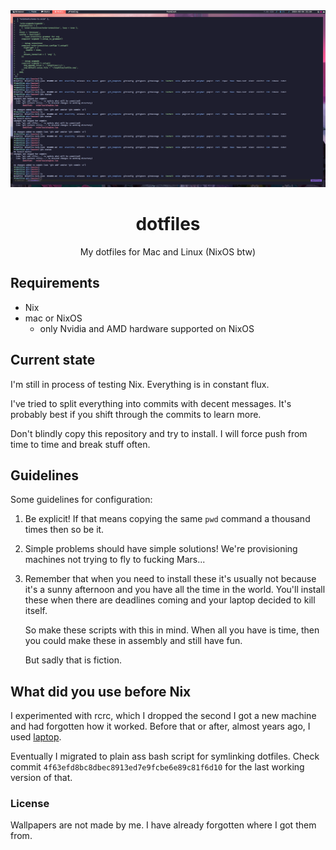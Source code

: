 <div align="center">
  <img alt="My desktop" src="docs/assets/desktop.png" />

  # dotfiles
  My dotfiles for Mac and Linux (NixOS btw)
</div>

## Requirements

* Nix
* mac or NixOS
    *  only Nvidia and AMD hardware supported on NixOS

## Current state

I'm still in process of testing Nix. Everything is in constant flux.

I've tried to split everything into commits with decent messages. It's probably
best if you shift through the commits to learn more.

Don't blindly copy this repository and try to install. I will force push from
time to time and break stuff often.

## Guidelines

Some guidelines for configuration:

1. Be explicit! If that means copying the same `pwd` command a thousand times
   then so be it.

2. Simple problems should have simple solutions! We're provisioning machines not
   trying to fly to fucking Mars...

4. Remember that when you need to install these it's usually not because
   it's a sunny afternoon and you have all the time in the world. You'll
   install these when there are deadlines coming and your laptop decided
   to kill itself.

   So make these scripts with this in mind. When all you have is time, then
   you could make these in assembly and still have fun.

   But sadly that is fiction.

## What did you use before Nix

I experimented with rcrc, which I dropped the second I got a new machine and had
forgotten how it worked. Before that or after, almost years ago, I used
[laptop](https://github.com/thoughtbot/laptop).

Eventually I migrated to plain ass bash script for symlinking dotfiles. Check
commit `4f63efd8bc8dbec8913ed7e9fcbe6e89c81f6d10` for the last working version
of that.

### License

Wallpapers are not made by me. I have already forgotten where I got them from.
